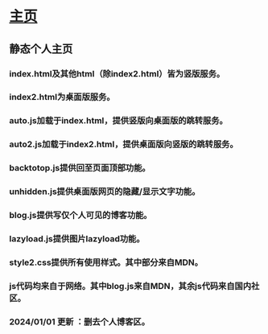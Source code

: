 # [主页](https://plabra.github.io/main/)
## 静态个人主页
### index.html及其他html（除index2.html）皆为竖版服务。
### index2.html为桌面版服务。
### auto.js加载于index.html，提供竖版向桌面版的跳转服务。
### auto2.js加载于index2.html，提供桌面版向竖版的跳转服务。
### backtotop.js提供回至页面顶部功能。
### unhidden.js提供桌面版网页的隐藏/显示文字功能。
### blog.js提供写仅个人可见的博客功能。
### lazyload.js提供图片lazyload功能。
### style2.css提供所有使用样式。其中部分来自MDN。
### js代码均来自于网络。其中blog.js来自MDN，其余js代码来自国内社区。
### 2024/01/01 更新 ：删去个人博客区。
